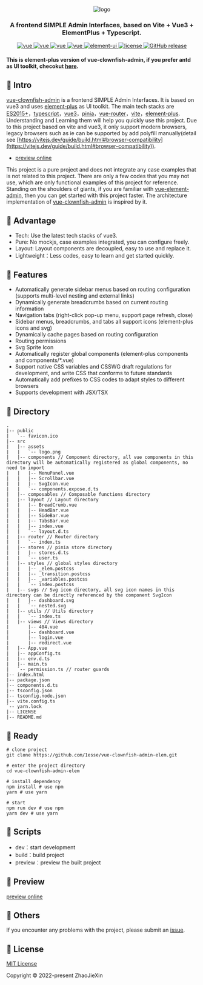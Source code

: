 <p align="center">
  <img src="https://github.com/1esse/vue-clownfish-admin/blob/master/logo.png" alt="logo">
</p>
<h3 align="center">A frontend SIMPLE Admin Interfaces, based on Vite + Vue3 + ElementPlus + Typescript.</h3>
<p align="center">
  <a href="https://github.com/vuejs/core">
    <img src="https://img.shields.io/badge/vue-3.2.37-brightgreen.svg" alt="vue">
  </a>
  <a href="https://github.com/vitejs/vite">
    <img src="https://img.shields.io/badge/vite-2.9.10-brightgreen.svg" alt="vue">
  </a>
  <a href="https://github.com/vuejs/pinia">
    <img src="https://img.shields.io/badge/pinia-2.0.14-brightgreen.svg" alt="vue">
  </a>
  <a href="https://github.com/vuejs/router">
    <img src="https://img.shields.io/badge/vueRouter-4.0.15-brightgreen.svg" alt="vue">
  </a>
  <a href="https://github.com/element-plus/element-plus">
    <img src="https://img.shields.io/badge/element-plus-2.2.5-brightgreen.svg" alt="element-ui">
  </a>
  <a href="https://github.com/1esse/vue-clownfish-admin/blob/master/LICENSE">
    <img src="https://img.shields.io/github/license/mashape/apistatus.svg" alt="license">
  </a>
  <a href="https://github.com/1esse/vue-clownfish-admin/releases">
    <img src="https://img.shields.io/github/v/release/1esse/vue-clownfish-admin.svg" alt="GitHub release">
  </a>
</p>

#### This is element-plus version of vue-clownfish-admin, if you prefer antd as UI toolkit, checokut [here](https://github.com/1esse/vue-clownfish-admin).

## 🐬 Intro
[vue-clownfish-admin](https://github.com/1esse/vue-clownfish-admin) is a frontend SIMPLE Admin Interfaces. It is based on vue3 and uses [element-plus](https://github.com/element-plus/element-plus) as UI toolkit. The main tech stacks are
[ES2015+](http://es6.ruanyifeng.com/)，[typescript](https://www.typescriptlang.org/zh/)，[vue3](https://staging-cn.vuejs.org)，[pinia](https://pinia.vuejs.org/)，[vue-router](https://router.vuejs.org/zh/)，[vite](https://cn.vitejs.dev/)，[element-plus](https://github.com/element-plus/element-plus). Understanding and Learning them will help you quickly use this project. Due to this project based on vite and vue3, it only support modern browsers, legacy browsers such as ie can be supported by add polyfill manually(detail see [https://vitejs.dev/guide/build.html#browser-compatibility](https://vitejs.dev/guide/build.html#browser-compatibility)).

+ [preview online](https://1esse.github.io/vue-clownfish-admin-elem)

This project is a pure project and does not integrate any case examples that is not related to this project. There are only a few codes that you may not use, which are only functional examples of this project for reference. Standing on the shoulders of giants, if you are familiar with [vue-element-admin](https://github.com/PanJiaChen/vue-element-admin), then you can get started with this project faster. The architecture implementation of [vue-clownfish-admin](https://github.com/1esse/vue-clownfish-admin) is inspired by it.

## 🦑 Advantage
+ Tech: Use the latest tech stacks of vue3.
+ Pure: No mockjs, case examples integrated, you can configure freely.
+ Layout: Layout components are decoupled, easy to use and replace it.
+ Lightweight：Less codes, easy to learn and get started quickly.

## 🐳 Features
+ Automatically generate sidebar menus based on routing configuration (supports multi-level nesting and external links)
+ Dynamically generate breadcrumbs based on current routing information
+ Navigation tabs (right-click pop-up menu, support page refresh, close)
+ Sidebar menus, breadcrumbs, and tabs all support icons (element-plus icons and svg)
+ Dynamically cache pages based on routing configuration
+ Routing permissions
+ Svg Sprite Icon
+ Automatically register global components (element-plus components and components/*.vue)
+ Support native CSS variables and CSSWG draft regulations for development, and write CSS that conforms to future standards
+ Automatically add prefixes to CSS codes to adapt styles to different browsers
+ Supports development with JSX/TSX

## 🐋 Directory
```
.
|-- public
|   `-- favicon.ico
|-- src
|   |-- assets
|   |   `-- logo.png
|   |-- components // Component directory, all vue components in this directory will be automatically registered as global components, no need to import
|   |   |-- MenuPanel.vue
|   |   |-- Scrollbar.vue
|   |   |-- SvgIcon.vue
|   |   `-- components.expose.d.ts
|   |-- composables // Composable functions directory
|   |-- layout // Layout directory
|   |   |-- BreadCrumb.vue
|   |   |-- HeadBar.vue
|   |   |-- SideBar.vue
|   |   |-- TabsBar.vue
|   |   |-- index.vue
|   |   `-- layout.d.ts
|   |-- router // Router directory
|   |   `-- index.ts
|   |-- stores // pinia store directory
|   |   |-- stores.d.ts
|   |   `-- user.ts
|   |-- styles // global styles directory
|   |   |-- _elem.postcss
|   |   |-- _transition.postcss
|   |   |-- _variables.postcss
|   |   `-- index.postcss
|   |-- svgs // Svg icon directory, all svg icon names in this directory can be directly referenced by the component SvgIcon
|   |   |-- dashboard.svg
|   |   `-- nested.svg
|   |-- utils // Utils directory
|   |   `-- index.ts
|   |-- views // Views directory
|       |-- 404.vue
|       |-- dashboard.vue
|       |-- login.vue
|       |-- redirect.vue
|   |-- App.vue
|   |-- appConfig.ts
|   |-- env.d.ts
|   |-- main.ts
|   `-- permission.ts // router guards
|-- index.html
|-- package.json
|-- components.d.ts
|-- tsconfig.json
|-- tsconfig.node.json
|-- vite.config.ts
`-- yarn.lock
|-- LICENSE
|-- README.md
```

## 🦀 Ready
    # clone project
    git clone https://github.com/1esse/vue-clownfish-admin-elem.git
    
    # enter the project directory
    cd vue-clownfish-admin-elem
    
    # install dependency
    npm install # use npm
    yarn # use yarn
    
    # start
    npm run dev # use npm
    yarn dev # use yarn

## 🐠 Scripts
+ dev：start development
+ build：build project
+ preview：preview the built project

## 🦐 Preview
[preview online](https://1esse.github.io/vue-clownfish-admin-elem)

## 🐡 Others
If you encounter any problems with the project, please submit an [issue](https://github.com/1esse/vue-clownfish-admin/issues/new).

## 🐙 License
[MIT License](https://github.com/1esse/vue-clownfish-admin/blob/master/LICENSE)

Copyright	&copy; 2022-present ZhaoJieXin